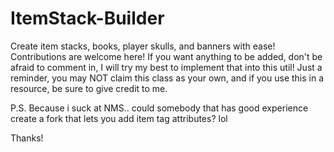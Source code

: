 # ItemStack-Builder
Create item stacks, books, player skulls, and banners with ease!
Contributions are welcome here!
If you want anything to be added, don't be afraid to comment in, I will try my best to implement that into this util!
Just a reminder, you may NOT claim this class as your own, and if you use this in a resource, be sure to give credit to me.

P.S. Because i suck at NMS.. could somebody that has good experience create a fork that lets you add item tag attributes? lol

Thanks!
